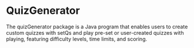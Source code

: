 # QuizGenerator
The quizGenerator package is a Java program that enables users to create custom quizzes with setQs and play pre-set or user-created quizzes with playing, featuring difficulty levels, time limits, and scoring.
